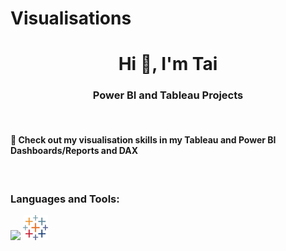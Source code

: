 # Visualisations

<h1 align="center">Hi 👋, I'm Tai</h1>
<h3 align="center"> Power BI and Tableau Projects</h3>
<br/>
<h4>  🌱 Check out my visualisation skills in my Tableau and Power BI Dashboards/Reports and DAX </h4>
</p>
<br/>
<h3 align="left">Languages and Tools:</h3>
<p align="left">  <code><img width="10%" src="https://www.vectorlogo.zone/logos/microsoft_powerbi/microsoft_powerbi-ar21.svg"></code> <a href="https://www.tableau.com/" target="_blank" rel="noreferrer"> <img src="https://raw.githubusercontent.com/mrankitgupta/mrankitgupta/a768d6bf0a001f03327578ae12f8867e4056cbaf/tableau-software.svg" alt="tableau" width="40" height="40"/> </a></p>  
